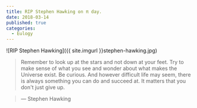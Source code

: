 ```yaml
---
title: RIP Stephen Hawking on π day.
date: 2018-03-14
published: true
categories:
  - Eulogy
---
```


![RIP Stephen Hawking]({{ site.imgurl }}stephen-hawking.jpg)

> Remember to look up at the stars and not down at your feet. Try to make sense of what you see and wonder about what makes the Universe exist. Be curious. And however difficult life may seem, there is always something you can do and succeed at. It matters that you don't just give up.

> ― Stephen Hawking
